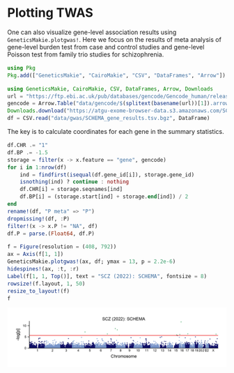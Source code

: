 # Plotting TWAS

One can also visualize gene-level association results using `GeneticsMakie.plotgwas!`.
Here we focus on the results of meta analysis of gene-level burden test from case and control studies
and gene-level Poisson test from family trio studies for schizophrenia.

```julia
using Pkg
Pkg.add(["GeneticsMakie", "CairoMakie", "CSV", "DataFrames", "Arrow"])
```

```julia
using GeneticsMakie, CairoMakie, CSV, DataFrames, Arrow, Downloads
url = "https://ftp.ebi.ac.uk/pub/databases/gencode/Gencode_human/release_39/GRCh37_mapping/gencode.v39lift37.annotation.gtf.gz"
gencode = Arrow.Table("data/gencode/$(splitext(basename(url))[1]).arrow")|> DataFrame
Downloads.download("https://atgu-exome-browser-data.s3.amazonaws.com/SCHEMA/SCHEMA_gene_results.tsv.bgz", "data/gwas/SCHEMA_gene_results.tsv.bgz")
df = CSV.read("data/gwas/SCHEMA_gene_results.tsv.bgz", DataFrame)
```

The key is to calculate coordinates for each gene in the summary statistics.

```julia
df.CHR .= "1"
df.BP .= -1.5
storage = filter(x -> x.feature == "gene", gencode)
for i in 1:nrow(df)
    ind = findfirst(isequal(df.gene_id[i]), storage.gene_id)
    isnothing(ind) ? continue : nothing
    df.CHR[i] = storage.seqnames[ind]
    df.BP[i] = (storage.start[ind] + storage.end[ind]) / 2
end
rename!(df, "P meta" => "P")
dropmissing!(df, :P)
filter!(x -> x.P != "NA", df)
df.P = parse.(Float64, df.P)
```

```julia
f = Figure(resolution = (408, 792))
ax = Axis(f[1, 1])
GeneticsMakie.plotgwas!(ax, df; ymax = 13, p = 2.2e-6)
hidespines!(ax, :t, :r)
Label(f[1, 1, Top()], text = "SCZ (2022): SCHEMA", fontsize = 8)
rowsize!(f.layout, 1, 50)
resize_to_layout!(f)
f
```
![](../figs/schema.png)